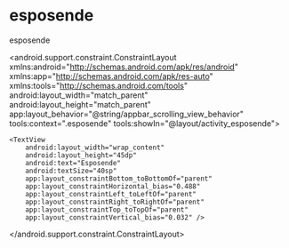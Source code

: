 # esposende
esposende
<?xml version="1.0" encoding="utf-8"?>
<android.support.constraint.ConstraintLayout xmlns:android="http://schemas.android.com/apk/res/android"
    xmlns:app="http://schemas.android.com/apk/res-auto"
    xmlns:tools="http://schemas.android.com/tools"
    android:layout_width="match_parent"
    android:layout_height="match_parent"
    app:layout_behavior="@string/appbar_scrolling_view_behavior"
    tools:context=".esposende"
    tools:showIn="@layout/activity_esposende">

    <TextView
        android:layout_width="wrap_content"
        android:layout_height="45dp"
        android:text="Esposende"
        android:textSize="40sp"
        app:layout_constraintBottom_toBottomOf="parent"
        app:layout_constraintHorizontal_bias="0.488"
        app:layout_constraintLeft_toLeftOf="parent"
        app:layout_constraintRight_toRightOf="parent"
        app:layout_constraintTop_toTopOf="parent"
        app:layout_constraintVertical_bias="0.032" />

</android.support.constraint.ConstraintLayout>

